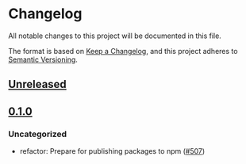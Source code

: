 # Changelog

All notable changes to this project will be documented in this file.

The format is based on [Keep a Changelog](https://keepachangelog.com/en/1.0.0/),
and this project adheres to [Semantic Versioning](https://semver.org/spec/v2.0.0.html).

## [Unreleased]

## [0.1.0]

### Uncategorized

- refactor: Prepare for publishing packages to npm ([#507](https://github.com/MetaMask/ocap-kernel/pull/507))

[Unreleased]: https://github.com/MetaMask/ocap-kernel/compare/@metamask/kernel-errors@0.1.0...HEAD
[0.1.0]: https://github.com/MetaMask/ocap-kernel/releases/tag/@metamask/kernel-errors@0.1.0
